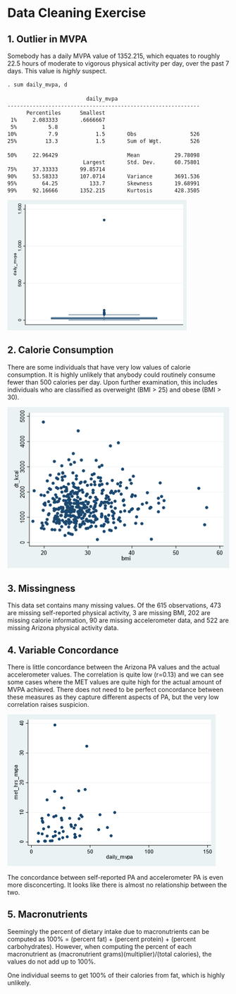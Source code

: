 # Data Cleaning Exercise

## 1. Outlier in MVPA

Somebody has a daily MVPA value of 1352.215, which equates to roughly 22.5 hours of moderate to vigorous physical activity per day, over the past 7 days. This value is *highly* suspect.

```
. sum daily_mvpa, d

                         daily_mvpa
-------------------------------------------------------------
      Percentiles      Smallest
 1%     2.083333       .6666667
 5%          5.8              1
10%          7.9            1.5       Obs                 526
25%         13.3            1.5       Sum of Wgt.         526

50%     22.96429                      Mean           29.78098
                        Largest       Std. Dev.      60.75801
75%     37.33333       99.85714
90%     53.58333       107.0714       Variance       3691.536
95%        64.25          133.7       Skewness       19.68991
99%     92.16666       1352.215       Kurtosis       428.3505
```

![MVPA Distribution](eda_mvpa_dist.png)

## 2. Calorie Consumption

There are some individuals that have very low values of calorie consumption. It is highly unlikely that anybody could routinely consume fewer than 500 calories per day. Upon further examination, this includes individuals who are classified as overweight (BMI > 25) and obese (BMI > 30).

![BMI Calorie Scatter](eda_calorie_bmi.png)

## 3. Missingness

This data set contains many missing values. Of the 615 observations, 473 are missing self-reported physical activity, 3 are missing BMI, 202 are missing calorie information, 90 are missing accelerometer data, and 522 are missing Arizona physical activity data.

## 4. Variable Concordance

There is little concordance between the Arizona PA values and the actual accelerometer values. The correlation is quite low (r=0.13) and we can see some cases where the MET values are quite high for the actual amount of MVPA achieved. There does not need to be perfect concordance between these measures as they capture different aspects of PA, but the very low correlation raises suspicion.

![MET and Accelerometer MVPA Scatter](eda_met_mvpa.png)

The concordance between self-reported PA and accelerometer PA is even more disconcerting. It looks like there is almost no relationship between the two.

## 5. Macronutrients

Seemingly the percent of dietary intake due to macronutrients can be computed as 100% = (percent fat) + (percent protein) + (percent carbohydrates). However, when computing the percent of each macronutrient as (macronutrient grams)(multiplier)/(total calories), the values do not add up to 100%.  

One individual seems to get 100% of their calories from fat, which is highly unlikely.
